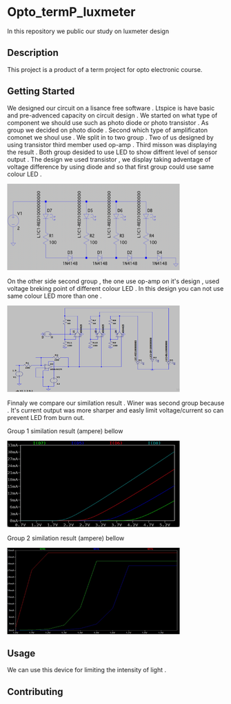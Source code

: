 # Opto_termP_luxmeter
In this repository we public our study on luxmeter design

## Description
This project is a product of a term project for opto electronic course.


## Getting Started
We designed our circuit on a lisance free software . Ltspice is have basic and pre-advenced capacity on circuit design . 
We started on what type of component we should use such as photo diode or photo transistor . As group we decided on photo diode . 
Second which type of amplificaton comonet we shoul use . We split in to two group . Two of us designed by using transistor third member used op-amp . 
Third misson was displaying the result . Both group desided to use LED to show diffrent level of sensor output .
The design we used transistor , we display taking adventage of voltage difference by using diode and so that first group could use same colour LED . 


<img src="images/circuit1_shematic.png" alt="Group 1 circuit design (ampere)" width="400" height="200">

On the other side second group , the one use op-amp on it's design  , used voltage breking point of different colour LED . In this design you can not use same colour LED more than one . 


<img src="images/circuit2_shematic.png" alt="Group 2 circuit design (ampere)" width="400" height="200">

Finnaly we compare our similation result . Winer was second group because . It's current output was more sharper and easly limit voltage/current so can prevent LED from burn out.


Group 1 similation result (ampere) bellow 

<img src="images/circuit1_current_comperison.png" alt="Group 1 similation result (ampere)" width="400" height="200">


Group 2 similation result (ampere) bellow 

<img src="images/circuit2_current_comperison.png" alt="Group 2 similation result (ampere)" width="400" height="200">



## Usage
We can use this device for limiting the intensity of light . 

## Contributing                                                                                                                                                                     


